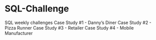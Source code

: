 # SQL-Challenge
SQL weekly challenges
Case Study #1 - Danny’s Diner
Case Study #2 - Pizza Runner
Case Study #3 - Retailer
Case Study #4 - Mobile Manufacturer

